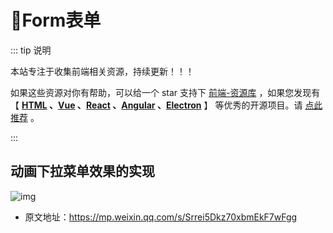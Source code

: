 # 🍁Form表单

::: tip 说明

本站专注于收集前端相关资源，持续更新！！！

如果这些资源对你有帮助，可以给一个 star 支持下 [前端-资源库](https://github.com/huangpw/document-frontend-vitepress) ，如果您发现有 【 **[HTML](/html) 、[Vue](/vue) 、[React](/react) 、[Angular](/angular) 、[Electron](/electron)** 】 等优秀的开源项目。请 [点此推荐](https://github.com/huangpw/document-frontend-vitepress/issues/new) 。

:::

## 动画下拉菜单效果的实现

![img](/images/html/code/form/10001.gif)

- 原文地址：https://mp.weixin.qq.com/s/Srrei5Dkz70xbmEkF7wFgg



